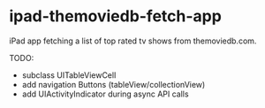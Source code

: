 ipad-themoviedb-fetch-app
===================

iPad app fetching a list of top rated tv shows from themoviedb.com.

TODO: 
- subclass UITableViewCell
- add navigation Buttons (tableView/collectionView)
- add UIActivityIndicator during async API calls
